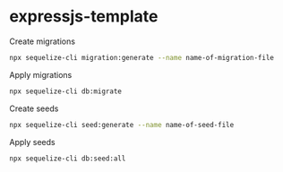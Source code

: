 # expressjs-template

Create migrations

```bash
npx sequelize-cli migration:generate --name name-of-migration-file
```

Apply migrations

```bash
npx sequelize-cli db:migrate
```

Create seeds

```bash
npx sequelize-cli seed:generate --name name-of-seed-file
```

Apply seeds

```bash
npx sequelize-cli db:seed:all
```
